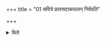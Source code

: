 +++
title = "01 सवित्रे प्रातरष्टाकपालन् निर्वपति"

+++

<details><summary>थिते</summary>

सवित्रे प्रातरष्टाकपालं निर्वपति १
</details>

